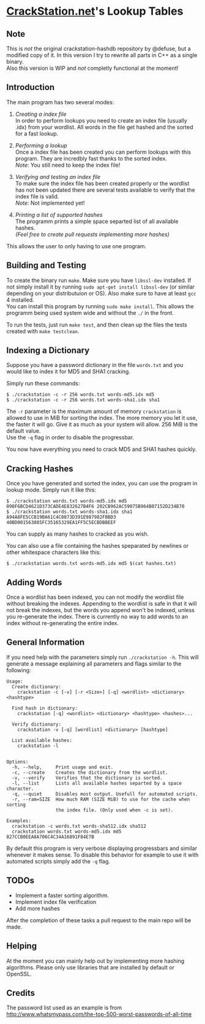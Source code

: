[CrackStation.net](http://crackstation.net/)'s Lookup Tables
============================================================

Note
----
This is *not* the original crackstation-hashdb repository by @defuse, but a
modified copy of it. In this version I try to rewrite all parts in C++ as a
single binary.  
Also this version is WIP and *not* completly functional at the moment!

Introduction
------------

The main program has two several modes:

1. *Creating a index file*  
   In order to perform lookups you need to create an index file (usually .idx)
   from your wordlist. All words in the file get hashed and the sorted for a
   fast lookup.

2. *Performing a lookup*  
   Once a index file has been created you can perform lookups with this program.
   They are incredbly fast thanks to the sorted index.  
   *Note*: You still need to keep the index file!

3. *Verifying and testing an index file*  
   To make sure the index file has been created properly or the wordlist has not
   been updated there are several tests available to verify that the index file
   is valid.  
   *Note*: Not implemented yet!

4. *Printing a list of supported hashes*  
   The programm prints a simple space separted list of all available hashes.  
   *(Feel free to create pull requests implementing more hashes)*

This allows the user to only having to use one program.

Building and Testing
--------------------

To create the binary run `make`. Make sure you have `libssl-dev` installed. If
not simply install it by running `sudo apt-get install libssl-dev` (or similar
depending on your distributuion or OS). Also make sure to have at least `gcc` 4
installed.  
You can install this program by running `sudo make install`. This allows the
programm being used system wide and without the `./` in the front.

To run the tests, just run `make test`, and then clean up the files the tests
created with `make testclean`.

Indexing a Dictionary
---------------------

Suppose you have a password dictionary in the file `words.txt` and you would
like to index it for MD5 and SHA1 cracking.

Simply run these commands:

    $ ./crackstation -c -r 256 words.txt words-md5.idx md5
    $ ./crackstation -c -r 256 words.txt words-sha1.idx sha1

The `-r` parameter is the maximum amount of memory `crackstation` is allowed to
use in MiB for sorting the index. The more memory you let it use, the faster it
will go. Give it as much as your system will allow. 256 MiB is the default
value.  
Use the `-q` flag in order to disable the progressbar.

You now have everything you need to crack MD5 and SHA1 hashes quickly.

Cracking Hashes
---------------

Once you have generated and sorted the index, you can use the program in lookup
mode. Simply run it like this:

    $ ./crackstation words.txt words-md5.idx md5 098F6BCD4621D373CADE4E832627B4F6 202CB962AC59075B964B07152D234B70
    $ ./crackstation words.txt words-sha1.idx sha1 A94A8FE5CCB19BA61C4C0873D391E987982FBBD3 40BD001563085FC35165329EA1FF5C5ECBDBBEEF
    
You can supply as many hashes to cracked as you wish.

You can also use a file containing the hashes speparated by newlines or other
whitespace characters like this:

    $ ./crackstation words.txt words-md5.idx md5 $(cat hashes.txt)

Adding Words
------------

Once a wordlist has been indexed, you can not modify the wordlist file without
breaking the indexes. Appending to the wordlist is safe in that it will not
break the indexes, but the words you append won't be indexed, unless you
re-generate the index. There is currently no way to add words to an index
without re-generating the entire index.

General Information
-------------------

If you need help with the parameters simply run `./crackstation -h`. This will
generate a message explaining all parameters and flags similar to the following:

    Usage:
      Create dictionary:
        crackstation -c [-v] [-r <Size>] [-q] <wordlist> <dictionary> <hashtype>
    
      Find hash in dictionary:
        crackstation [-q] <wordlist> <dictionary> <hashtype> <hashes>...
    
      Verify dictionary:
        crackstation -v [-q] [wordlist] <dictionary> [hashtype]
    
      List available hashes:
        crackstation -l
    
    
    Options:
      -h, --help,     Print usage and exit.
      -c, --create    Creates the dictionary from the wordlist.
      -v, --verify    Verifies that the dictionary is sorted.
      -l, --list      Lists all available hashes separted by a space character.
      -q, --quiet     Disables most output. Usefull for automated scripts.
      -r, --ram=SIZE  How much RAM (SIZE MiB) to use for the cache when sorting
                      the index file. (Only used when -c is set).
    
    Examples:
      crackstation -c words.txt words-sha512.idx sha512
      crackstation words.txt words-md5.idx md5 827CCB0EEA8A706C4C34A16891F84E7B

By default this program is very verbose displaying progressbars and similar
whenever it makes sense. To disable this behavior for example to use it with
automated scripts simply add the `-q` flag.

TODOs
-----

* Implement a faster sorting algorithm.
* Implement index file verification
* Add more hashes

After the completion of these tasks a pull request to the main repo will be
made.

Helping
-------

At the moment you can mainly help out by implementing more hashing algorithms.
Please only use libraries that are installed by default or OpenSSL.

Credits
-------

The password list used as an example is from
http://www.whatsmypass.com/the-top-500-worst-passwords-of-all-time
